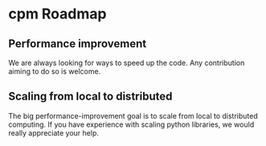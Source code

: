 # cpm Roadmap

## Performance improvement

We are always looking for ways to speed up the code. Any contribution aiming to do so is welcome.

## Scaling from local to distributed

The big performance-improvement goal is to scale from local to distributed computing. If you have experience with scaling python libraries, we would really appreciate your help.

